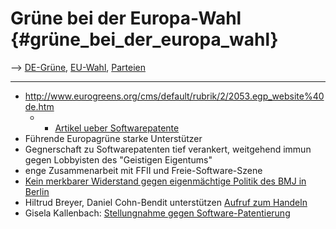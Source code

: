 # Grüne bei der Europa-Wahl {#grüne_bei_der_europa_wahl}

\--\> [ DE-Grüne](SwpatgrueneDe "wikilink"), [
EU-Wahl](ElectAct0405De "wikilink"), [
Parteien](ElectDePart0405De "wikilink")

------------------------------------------------------------------------

-   <http://www.eurogreens.org/cms/default/rubrik/2/2053.egp_website%40de.htm>
    -   -   [Artikel ueber
            Softwarepatente](http://www.eurogreens.org/cms/default/dok/7/7108.search%40de.htm?execute=1&SearchText=software&Volltextsuche=Suchen&SchlagwortID00=&SchlagwortID10=&MonatVon=&JahrVon=&MonatBis=&JahrBis= "wikilink")
-   Führende Europagrüne starke Unterstützer
-   Gegnerschaft zu Softwarepatenten tief verankert, weitgehend immun
    gegen Lobbyisten des \"Geistigen Eigentums\"
-   enge Zusammenarbeit mit FFII und Freie-Software-Szene
-   [ Kein merkbarer Widerstand gegen eigenmächtige Politik des BMJ in
    Berlin](Gruene040519De "wikilink")
-   Hiltrud Breyer, Daniel Cohn-Bendit unterstützen [Aufruf zum
    Handeln](http://swpat.ffii.org/papiere/europarl0309/appell/ "wikilink")
-   Gisela Kallenbach: [ Stellungnahme gegen
    Software-Patentierung](LtrKallenbachRink0406De "wikilink")
